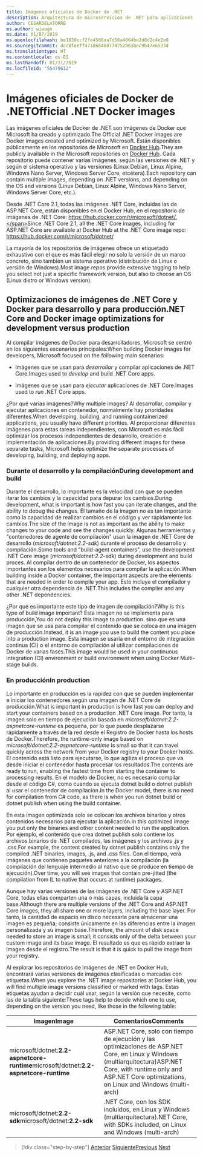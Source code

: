```yaml
---
title: Imágenes oficiales de Docker de .NET
description: Arquitectura de microservicios de .NET para aplicaciones .NET en contenedor | Imágenes de Docker de .NET oficiales
author: CESARDELATORRE
ms.author: wiwagn
ms.date: 01/07/2019
ms.openlocfilehash: be1830ccf2fe4566aa7d50a4664be2d8d2c4e2e8
ms.sourcegitcommit: dcc8feeff4718664087747529638ec9b47e65234
ms.translationtype: HT
ms.contentlocale: es-ES
ms.lasthandoff: 01/31/2019
ms.locfileid: "55479612"
---
```

# <a name="official-net-docker-images"></a><span data-ttu-id="2dd2a-103">Imágenes oficiales de Docker de .NET</span><span class="sxs-lookup"><span data-stu-id="2dd2a-103">Official .NET Docker images</span></span>

<span data-ttu-id="2dd2a-104">Las imágenes oficiales de Docker de .NET son imágenes de Docker que Microsoft ha creado y optimizado.</span><span class="sxs-lookup"><span data-stu-id="2dd2a-104">The Official .NET Docker images are Docker images created and optimized by Microsoft.</span></span> <span data-ttu-id="2dd2a-105">Están disponibles públicamente en los repositorios de Microsoft en [Docker Hub](https://hub.docker.com/u/microsoft/).</span><span class="sxs-lookup"><span data-stu-id="2dd2a-105">They are publicly available in the Microsoft repositories on [Docker Hub](https://hub.docker.com/u/microsoft/).</span></span> <span data-ttu-id="2dd2a-106">Cada repositorio puede contener varias imágenes, según las versiones de .NET y según el sistema operativo y las versiones (Linux Debian, Linux Alpine, Windows Nano Server, Windows Server Core, etcétera).</span><span class="sxs-lookup"><span data-stu-id="2dd2a-106">Each repository can contain multiple images, depending on .NET versions, and depending on the OS and versions (Linux Debian, Linux Alpine, Windows Nano Server, Windows Server Core, etc.).</span></span>

<span data-ttu-id="2dd2a-107">Desde .NET Core 2.1, todas las imágenes .NET Core, incluidas las de ASP.NET Core, están disponibles en el Docker Hub, en el repositorio de imágenes de .NET Core: https://hub.docker.com/r/microsoft/dotnet/.</span><span class="sxs-lookup"><span data-stu-id="2dd2a-107">Since .NET Core 2.1, all the .NET Core images, including for ASP.NET Core are available at Docker Hub at the .NET Core image repo: https://hub.docker.com/r/microsoft/dotnet/</span></span>

<span data-ttu-id="2dd2a-108">La mayoría de los repositorios de imágenes ofrece un etiquetado exhaustivo con el que es más fácil elegir no solo la versión de un marco concreto, sino también un sistema operativo (distribución de Linux o versión de Windows).</span><span class="sxs-lookup"><span data-stu-id="2dd2a-108">Most image repos provide extensive tagging to help you select not just a specific framework version, but also to choose an OS (Linux distro or Windows version).</span></span>

## <a name="net-core-and-docker-image-optimizations-for-development-versus-production"></a><span data-ttu-id="2dd2a-109">Optimizaciones de imágenes de .NET Core y Docker para desarrollo y para producción</span><span class="sxs-lookup"><span data-stu-id="2dd2a-109">.NET Core and Docker image optimizations for development versus production</span></span>

<span data-ttu-id="2dd2a-110">Al compilar imágenes de Docker para desarrolladores, Microsoft se centró en los siguientes escenarios principales:</span><span class="sxs-lookup"><span data-stu-id="2dd2a-110">When building Docker images for developers, Microsoft focused on the following main scenarios:</span></span>

-   <span data-ttu-id="2dd2a-111">Imágenes que se usan para *desarrollar* y compilar aplicaciones de .NET Core.</span><span class="sxs-lookup"><span data-stu-id="2dd2a-111">Images used to *develop* and build .NET Core apps.</span></span>

-   <span data-ttu-id="2dd2a-112">Imágenes que se usan para *ejecutar* aplicaciones de .NET Core.</span><span class="sxs-lookup"><span data-stu-id="2dd2a-112">Images used to *run* .NET Core apps.</span></span>

<span data-ttu-id="2dd2a-113">¿Por qué varias imágenes?</span><span class="sxs-lookup"><span data-stu-id="2dd2a-113">Why multiple images?</span></span> <span data-ttu-id="2dd2a-114">Al desarrollar, compilar y ejecutar aplicaciones en contenedor, normalmente hay prioridades diferentes.</span><span class="sxs-lookup"><span data-stu-id="2dd2a-114">When developing, building, and running containerized applications, you usually have different priorities.</span></span> <span data-ttu-id="2dd2a-115">Al proporcionar diferentes imágenes para estas tareas independientes, con Microsoft es más fácil optimizar los procesos independientes de desarrollo, creación e implementación de aplicaciones.</span><span class="sxs-lookup"><span data-stu-id="2dd2a-115">By providing different images for these separate tasks, Microsoft helps optimize the separate processes of developing, building, and deploying apps.</span></span>

### <a name="during-development-and-build"></a><span data-ttu-id="2dd2a-116">Durante el desarrollo y la compilación</span><span class="sxs-lookup"><span data-stu-id="2dd2a-116">During development and build</span></span>

<span data-ttu-id="2dd2a-117">Durante el desarrollo, lo importante es la velocidad con que se pueden iterar los cambios y la capacidad para depurar los cambios.</span><span class="sxs-lookup"><span data-stu-id="2dd2a-117">During development, what is important is how fast you can iterate changes, and the ability to debug the changes.</span></span> <span data-ttu-id="2dd2a-118">El tamaño de la imagen no es tan importante como la capacidad de realizar cambios en el código y ver rápidamente los cambios.</span><span class="sxs-lookup"><span data-stu-id="2dd2a-118">The size of the image is not as important as the ability to make changes to your code and see the changes quickly.</span></span> <span data-ttu-id="2dd2a-119">Algunas herramientas y "contenedores de agente de compilación" usan la imagen de .NET Core de desarrollo (*microsoft/dotnet:2.2-sdk*) durante el proceso de desarrollo y compilación.</span><span class="sxs-lookup"><span data-stu-id="2dd2a-119">Some tools and "build-agent containers", use the development .NET Core image (*microsoft/dotnet:2.2-sdk*) during development and build proces.</span></span> <span data-ttu-id="2dd2a-120">Al compilar dentro de un contenedor de Docker, los aspectos importantes son los elementos necesarios para compilar la aplicación.</span><span class="sxs-lookup"><span data-stu-id="2dd2a-120">When building inside a Docker container, the important aspects are the elements that are needed in order to compile your app.</span></span> <span data-ttu-id="2dd2a-121">Esto incluye el compilador y cualquier otra dependencia de .NET.</span><span class="sxs-lookup"><span data-stu-id="2dd2a-121">This includes the compiler and any other .NET dependencies.</span></span>

<span data-ttu-id="2dd2a-122">¿Por qué es importante este tipo de imagen de compilación?</span><span class="sxs-lookup"><span data-stu-id="2dd2a-122">Why is this type of build image important?</span></span> <span data-ttu-id="2dd2a-123">Esta imagen no se implementa para producción,</span><span class="sxs-lookup"><span data-stu-id="2dd2a-123">You do not deploy this image to production.</span></span> <span data-ttu-id="2dd2a-124">sino que es una imagen que se usa para compilar el contenido que se coloca en una imagen de producción.</span><span class="sxs-lookup"><span data-stu-id="2dd2a-124">Instead, it is an image you use to build the content you place into a production image.</span></span> <span data-ttu-id="2dd2a-125">Esta imagen se usaría en el entorno de integración continua (CI) o el entorno de compilación al utilizar compilaciones de Docker de varias fases.</span><span class="sxs-lookup"><span data-stu-id="2dd2a-125">This image would be used in your continuous integration (CI) environment or build environment when using Docker Multi-stage builds.</span></span>

### <a name="in-production"></a><span data-ttu-id="2dd2a-126">En producción</span><span class="sxs-lookup"><span data-stu-id="2dd2a-126">In production</span></span>

<span data-ttu-id="2dd2a-127">Lo importante en producción es la rapidez con que se pueden implementar e iniciar los contenedores según una imagen de .NET Core de producción.</span><span class="sxs-lookup"><span data-stu-id="2dd2a-127">What is important in production is how fast you can deploy and start your containers based on a production .NET Core image.</span></span> <span data-ttu-id="2dd2a-128">Por tanto, la imagen solo en tiempo de ejecución basada en *microsoft/dotnet:2.2-aspnetcore-runtime* es pequeña, por lo que puede desplazarse rápidamente a través de la red desde el Registro de Docker hasta los hosts de Docker.</span><span class="sxs-lookup"><span data-stu-id="2dd2a-128">Therefore, the runtime-only image based on *microsoft/dotnet:2.2-aspnetcore-runtime* is small so that it can travel quickly across the network from your Docker registry to your Docker hosts.</span></span> <span data-ttu-id="2dd2a-129">El contenido está listo para ejecutarse, lo que agiliza el proceso que va desde iniciar el contenedor hasta procesar los resultados.</span><span class="sxs-lookup"><span data-stu-id="2dd2a-129">The contents are ready to run, enabling the fastest time from starting the container to processing results.</span></span> <span data-ttu-id="2dd2a-130">En el modelo de Docker, no es necesario compilar desde el código C\#, como cuando se ejecuta dotnet build o dotnet publish al usar el contenedor de compilación.</span><span class="sxs-lookup"><span data-stu-id="2dd2a-130">In the Docker model, there is no need for compilation from C\# code, as there is when you run dotnet build or dotnet publish when using the build container.</span></span>

<span data-ttu-id="2dd2a-131">En esta imagen optimizada solo se colocan los archivos binarios y otros contenidos necesarios para ejecutar la aplicación.</span><span class="sxs-lookup"><span data-stu-id="2dd2a-131">In this optimized image you put only the binaries and other content needed to run the application.</span></span> <span data-ttu-id="2dd2a-132">Por ejemplo, el contenido que crea dotnet publish solo contiene los archivos binarios de .NET compilados, las imágenes y los archivos .js y .css.</span><span class="sxs-lookup"><span data-stu-id="2dd2a-132">For example, the content created by dotnet publish contains only the compiled .NET binaries, images, .js, and .css files.</span></span> <span data-ttu-id="2dd2a-133">Con el tiempo, verá imágenes que contienen paquetes anteriores a la compilación (la compilación del lenguaje intermedio al nativo que se produce en tiempo de ejecución).</span><span class="sxs-lookup"><span data-stu-id="2dd2a-133">Over time, you will see images that contain pre-jitted (the compilation from IL to native that occurs at runtime) packages.</span></span>

<span data-ttu-id="2dd2a-134">Aunque hay varias versiones de las imágenes de .NET Core y ASP.NET Core, todas ellas comparten una o más capas, incluida la capa base.</span><span class="sxs-lookup"><span data-stu-id="2dd2a-134">Although there are multiple versions of the .NET Core and ASP.NET Core images, they all share one or more layers, including the base layer.</span></span> <span data-ttu-id="2dd2a-135">Por tanto, la cantidad de espacio en disco necesaria para almacenar una imagen es pequeña; consiste únicamente en las diferencias entre la imagen personalizada y su imagen base.</span><span class="sxs-lookup"><span data-stu-id="2dd2a-135">Therefore, the amount of disk space needed to store an image is small; it consists only of the delta between your custom image and its base image.</span></span> <span data-ttu-id="2dd2a-136">El resultado es que es rápido extraer la imagen desde el registro.</span><span class="sxs-lookup"><span data-stu-id="2dd2a-136">The result is that it is quick to pull the image from your registry.</span></span>

<span data-ttu-id="2dd2a-137">Al explorar los repositorios de imágenes de .NET en Docker Hub, encontrará varias versiones de imágenes clasificadas o marcadas con etiquetas.</span><span class="sxs-lookup"><span data-stu-id="2dd2a-137">When you explore the .NET image repositories at Docker Hub, you will find multiple image versions classified or marked with tags.</span></span> <span data-ttu-id="2dd2a-138">Estas etiquetas ayudan a decidir cuál usar, según la versión que necesite, como las de la tabla siguiente:</span><span class="sxs-lookup"><span data-stu-id="2dd2a-138">These tags help to decide which one to use, depending on the version you need, like those in the following table:</span></span>

| <span data-ttu-id="2dd2a-139">Imagen</span><span class="sxs-lookup"><span data-stu-id="2dd2a-139">Image</span></span>                                       | <span data-ttu-id="2dd2a-140">Comentarios</span><span class="sxs-lookup"><span data-stu-id="2dd2a-140">Comments</span></span>                                                                                          |
| ------------------------------------------- | ------------------------------------------------------------------------------------------------- |
| <span data-ttu-id="2dd2a-141">microsoft/dotnet:**2.2-aspnetcore-runtime**</span><span class="sxs-lookup"><span data-stu-id="2dd2a-141">microsoft/dotnet:**2.2-aspnetcore-runtime**</span></span> | <span data-ttu-id="2dd2a-142">ASP.NET Core, solo con tiempo de ejecución y las optimizaciones de ASP.NET Core, en Linux y Windows (multiarquitectura)</span><span class="sxs-lookup"><span data-stu-id="2dd2a-142">ASP.NET Core, with runtime only and ASP.NET Core optimizations, on Linux and Windows (multi-arch)</span></span> |
| <span data-ttu-id="2dd2a-143">microsoft/dotnet:**2.2-sdk**</span><span class="sxs-lookup"><span data-stu-id="2dd2a-143">microsoft/dotnet:**2.2-sdk**</span></span>                | <span data-ttu-id="2dd2a-144">.NET Core, con los SDK incluidos, en Linux y Windows (multiarquitectura)</span><span class="sxs-lookup"><span data-stu-id="2dd2a-144">.NET Core, with SDKs included, on Linux and Windows (multi-arch)</span></span>                                  |

>[!div class="step-by-step"]
><span data-ttu-id="2dd2a-145">[Anterior](net-container-os-targets.md)
>[Siguiente](../architect-microservice-container-applications/index.md)</span><span class="sxs-lookup"><span data-stu-id="2dd2a-145">[Previous](net-container-os-targets.md)
[Next](../architect-microservice-container-applications/index.md)</span></span>
